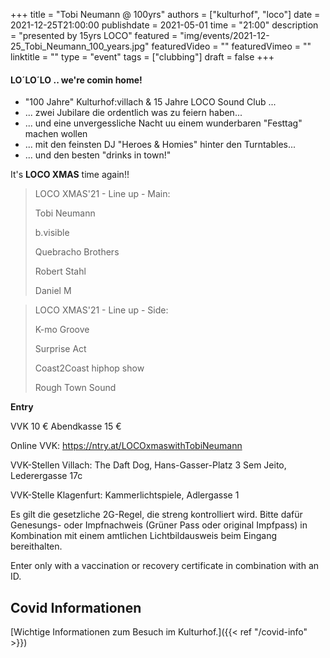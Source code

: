 +++
title = "Tobi Neumann @ 100yrs"
authors = ["kulturhof", "loco"]
date = 2021-12-25T21:00:00
publishdate = 2021-05-01
time = "21:00"
description = "presented by 15yrs LOCO"
featured = "img/events/2021-12-25_Tobi_Neumann_100_years.jpg"
featuredVideo = ""
featuredVimeo = ""
linktitle = ""
type = "event"
tags = ["clubbing"]
draft = false
+++


#### LO´LO´LO .. we're comin home!

- "100 Jahre" Kulturhof:villach & 15 Jahre LOCO Sound Club ...
- ... zwei Jubilare die ordentlich was zu feiern haben...
- ... und eine unvergessliche Nacht uu einem wunderbaren "Festtag" machen wollen
- ... mit den feinsten DJ "Heroes & Homies" hinter den Turntables...
- ... und den besten "drinks in town!"

It's **LOCO XMAS** time again!!

>LOCO XMAS'21 - Line up - Main:
> 
>Tobi Neumann
>
>b.visible
>
>Quebracho Brothers
>
>Robert Stahl
>
>Daniel M

>LOCO XMAS'21 - Line up - Side:
>
>K-mo Groove
>
>Surprise Act
>
>Coast2Coast hiphop show
>
>Rough Town Sound

**Entry**

VVK 10 €
Abendkasse 15 €

Online VVK: https://ntry.at/LOCOxmaswithTobiNeumann

VVK-Stellen Villach:
The Daft Dog, Hans-Gasser-Platz 3
Sem Jeito, Lederergasse 17c

VVK-Stelle Klagenfurt:
Kammerlichtspiele, Adlergasse 1

Es gilt die gesetzliche 2G-Regel, die streng kontrolliert wird. Bitte dafür Genesungs- oder Impfnachweis (Grüner Pass oder original Impfpass) in Kombination mit einem amtlichen Lichtbildausweis beim Eingang bereithalten. 

Enter only with a vaccination or recovery certificate in combination with an ID.


## Covid Informationen

[Wichtige Informationen zum Besuch im Kulturhof.]({{< ref "/covid-info" >}})
